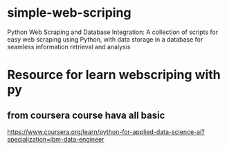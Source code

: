 # simple-web-scriping
Python Web Scraping and Database Integration: A collection of scripts for easy web scraping using Python, with data storage in a database for seamless information retrieval and analysis



# Resource for learn webscriping with py 

## from coursera course hava all basic 
https://www.coursera.org/learn/python-for-applied-data-science-ai?specialization=ibm-data-engineer
